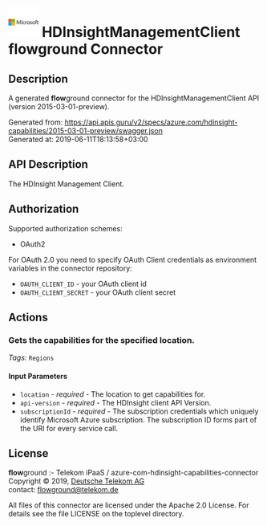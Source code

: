 # ![LOGO](logo.png) HDInsightManagementClient **flow**ground Connector

## Description

A generated **flow**ground connector for the HDInsightManagementClient API (version 2015-03-01-preview).

Generated from: https://api.apis.guru/v2/specs/azure.com/hdinsight-capabilities/2015-03-01-preview/swagger.json<br/>
Generated at: 2019-06-11T18:13:58+03:00

## API Description

The HDInsight Management Client.

## Authorization

Supported authorization schemes:
- OAuth2

For OAuth 2.0 you need to specify OAuth Client credentials as environment variables in the connector repository:
* `OAUTH_CLIENT_ID` - your OAuth client id
* `OAUTH_CLIENT_SECRET` - your OAuth client secret

## Actions

### Gets the capabilities for the specified location.

*Tags:* `Regions`

#### Input Parameters
* `location` - _required_ - The location to get capabilities for.
* `api-version` - _required_ - The HDInsight client API Version.
* `subscriptionId` - _required_ - The subscription credentials which uniquely identify Microsoft Azure subscription. The subscription ID forms part of the URI for every service call.

## License

**flow**ground :- Telekom iPaaS / azure-com-hdinsight-capabilities-connector<br/>
Copyright © 2019, [Deutsche Telekom AG](https://www.telekom.de)<br/>
contact: flowground@telekom.de

All files of this connector are licensed under the Apache 2.0 License. For details
see the file LICENSE on the toplevel directory.
